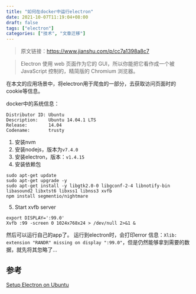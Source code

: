 ```yaml
---
title: "如何在docker中运行electron"
date: 2021-10-07T11:19:04+08:00
draft: false
tags: ["electron"]
categories: ["技术", "文章迁移"]
---
```


> 原文链接：https://www.jianshu.com/p/cc7a1398a8c7


> Electron 使用 web 页面作为它的 GUI，所以你能把它看作成一个被 JavaScript 控制的，精简版的 Chromium 浏览器。

在本文的应用场景中，将electron用于爬虫的一部分，去获取访问页面时的cookie等信息。

docker中的系统信息：
```
Distributor ID: Ubuntu
Description:    Ubuntu 14.04.1 LTS
Release:        14.04
Codename:       trusty
```

1. 安装nvm
2. 安装nodejs，版本为`v7.4.0`
3. 安装electron，版本：`v1.4.15`
4. 安装依赖包
```
sudo apt-get update
sudo apt-get upgrade -y
sudo apt-get install -y libgtk2.0-0 libgconf-2-4 libnotify-bin libasound2 libxtst6 libxss1 libnss3 xvfb
npm install segmentio/nightmare
```
5. Start xvfb server
```
export DISPLAY=':99.0'
Xvfb :99 -screen 0 1024x768x24 > /dev/null 2>&1 &
```

然后可以运行自己的app了。
运行到electron时，会打印error 信息：`Xlib:  extension "RANDR" missing on display ":99.0"`，但是仍然能够拿到需要的数据，就先将其忽略了...

## 参考

[Setup Electron on Ubuntu](https://fraserxu.me/2016/01/29/setup-electron-on-ubuntu/)
